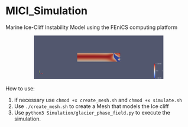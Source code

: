 # MICI_Simulation
Marine Ice-Cliff Instability Model using the FEniCS computing platform

<p align="center">
  <img src="Images/1500.png" width="350" title="hover text">
</p>

How to use:
<ol>
<li> if necessary use <code>chmod +x create_mesh.sh</code> and <code>chmod +x simulate.sh</code> </li>  
<li> Use <code>./create_mesh.sh</code> to create a Mesh that models the Ice cliff </li>
<li> Use <code>python3 Simulation/glacier_phase_field.py</code> to execute the simulation. </li>
</ol>
